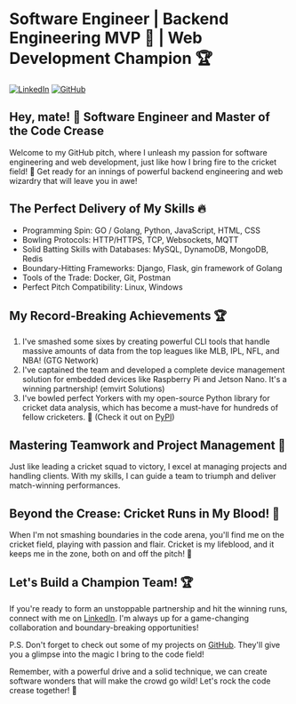 # Software Engineer | Backend Engineering MVP 🏀 | Web Development Champion 🏆

[![LinkedIn](https://img.shields.io/badge/LinkedIn-Connect-blue)](https://www.linkedin.com/in/kunal-duran)
[![GitHub](https://img.shields.io/badge/GitHub-Follow-brightgreen)](https://github.com/KunalDuran)

## Hey, mate! 👋 Software Engineer and Master of the Code Crease

Welcome to my GitHub pitch, where I unleash my passion for software engineering and web development, just like how I bring fire to the cricket field! 🏏 Get ready for an innings of powerful backend engineering and web wizardry that will leave you in awe!

## The Perfect Delivery of My Skills 🔥

- Programming Spin: GO / Golang, Python, JavaScript, HTML, CSS
- Bowling Protocols: HTTP/HTTPS, TCP, Websockets, MQTT
- Solid Batting Skills with Databases: MySQL, DynamoDB, MongoDB, Redis
- Boundary-Hitting Frameworks: Django, Flask, gin framework of Golang
- Tools of the Trade: Docker, Git, Postman
- Perfect Pitch Compatibility: Linux, Windows

## My Record-Breaking Achievements 🏆

1. I've smashed some sixes by creating powerful CLI tools that handle massive amounts of data from the top leagues like MLB, IPL, NFL, and NBA! (GTG Network)
2. I've captained the team and developed a complete device management solution for embedded devices like Raspberry Pi and Jetson Nano. It's a winning partnership! (emvirt Solutions)
3. I've bowled perfect Yorkers with my open-source Python library for cricket data analysis, which has become a must-have for hundreds of fellow cricketers. 🏏 (Check it out on [PyPI](https://pypi.org/project/cricsummary/))

## Mastering Teamwork and Project Management 🤝

Just like leading a cricket squad to victory, I excel at managing projects and handling clients. With my skills, I can guide a team to triumph and deliver match-winning performances.

## Beyond the Crease: Cricket Runs in My Blood! 🏏

When I'm not smashing boundaries in the code arena, you'll find me on the cricket field, playing with passion and flair. Cricket is my lifeblood, and it keeps me in the zone, both on and off the pitch! 🎉

## Let's Build a Champion Team! 🏆

If you're ready to form an unstoppable partnership and hit the winning runs, connect with me on [LinkedIn](https://www.linkedin.com/in/yourname). I'm always up for a game-changing collaboration and boundary-breaking opportunities!

P.S. Don't forget to check out some of my projects on [GitHub](https://github.com/KunalDuran). They'll give you a glimpse into the magic I bring to the code field!

Remember, with a powerful drive and a solid technique, we can create software wonders that will make the crowd go wild! Let's rock the code crease together! 💪

